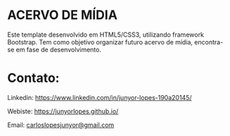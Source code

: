 # ACERVO DE MÍDIA
Este template desenvolvido em HTML5/CSS3, utilizando framework Bootstrap. Tem como objetivo organizar futuro acervo de mídia, encontra-se em fase de desenvolvimento.

# Contato:

Linkedin: https://www.linkedin.com/in/junyor-lopes-190a20145/

Webiste: https://junyorlopes.github.io/

Email: carloslopesjunyor@gmail.com

